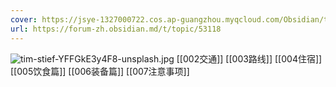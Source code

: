 ```yaml
---
cover: https://jsye-1327000722.cos.ap-guangzhou.myqcloud.com/Obsidian/tim-stief-YFFGkE3y4F8-unsplash.jpg
url: https://forum-zh.obsidian.md/t/topic/53118
---
```

![tim-stief-YFFGkE3y4F8-unsplash.jpg](https://jsye-1327000722.cos.ap-guangzhou.myqcloud.com/Obsidian/tim-stief-YFFGkE3y4F8-unsplash.jpg)
[[002交通]]
[[003路线]]
[[004住宿]]
[[005饮食篇]]
[[006装备篇]]
[[007注意事项]]
